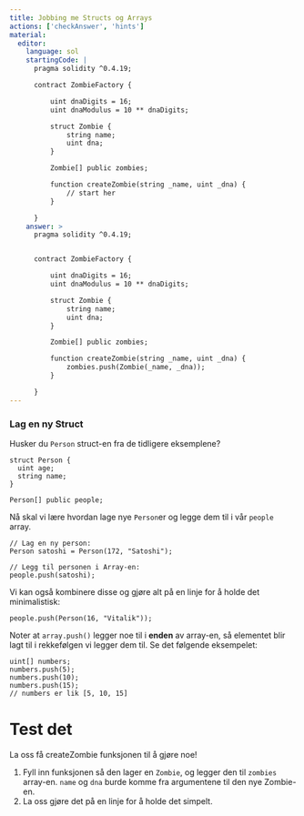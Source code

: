 ```yaml
---
title: Jobbing me Structs og Arrays
actions: ['checkAnswer', 'hints']
material:
  editor:
    language: sol
    startingCode: |
      pragma solidity ^0.4.19;

      contract ZombieFactory {

          uint dnaDigits = 16;
          uint dnaModulus = 10 ** dnaDigits;

          struct Zombie {
              string name;
              uint dna;
          }

          Zombie[] public zombies;

          function createZombie(string _name, uint _dna) {
              // start her
          }

      }
    answer: >
      pragma solidity ^0.4.19;


      contract ZombieFactory {

          uint dnaDigits = 16;
          uint dnaModulus = 10 ** dnaDigits;

          struct Zombie {
              string name;
              uint dna;
          }

          Zombie[] public zombies;

          function createZombie(string _name, uint _dna) {
              zombies.push(Zombie(_name, _dna));
          }

      }
---
```


### Lag en ny Struct

Husker du `Person` struct-en fra de tidligere eksemplene?

```
struct Person {
  uint age;
  string name;
}

Person[] public people;
```

Nå skal vi lære hvordan lage nye `Person`er og legge dem til i vår `people` array.

```
// Lag en ny person:
Person satoshi = Person(172, "Satoshi");

// Legg til personen i Array-en:
people.push(satoshi);
```

Vi kan også kombinere disse og gjøre alt på en linje for å holde det minimalistisk:

```
people.push(Person(16, "Vitalik"));
```

Noter at `array.push()` legger noe til i **enden** av array-en, så elementet blir lagt til i rekkefølgen vi legger dem til. Se det følgende eksempelet:

```
uint[] numbers;
numbers.push(5);
numbers.push(10);
numbers.push(15);
// numbers er lik [5, 10, 15]
```

# Test det

La oss få createZombie funksjonen til å gjøre noe!

1. Fyll inn funksjonen så den lager en `Zombie`, og legger den til `zombies` array-en. `name` og `dna` burde komme fra argumentene til den nye Zombie-en.
2. La oss gjøre det på en linje for å holde det simpelt.
